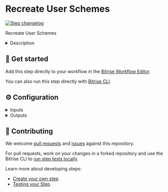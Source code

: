 # Recreate User Schemes

[![Step changelog](https://shields.io/github/v/release/bitrise-steplib/steps-recreate-user-schemes?include_prereleases&label=changelog&color=blueviolet)](https://github.com/bitrise-steplib/steps-recreate-user-schemes/releases)

Recreate User Schemes

<details>
<summary>Description</summary>

This step recreates default user schemes.

If no shared schemes exist in the project/workspace, step will recreate default user schemes, 
just like Xcode does. 
</details>

## 🧩 Get started

Add this step directly to your workflow in the [Bitrise Workflow Editor](https://devcenter.bitrise.io/steps-and-workflows/steps-and-workflows-index/).

You can also run this step directly with [Bitrise CLI](https://github.com/bitrise-io/bitrise).

## ⚙️ Configuration

<details>
<summary>Inputs</summary>

| Key | Description | Flags | Default |
| --- | --- | --- | --- |
| `project_path` | A `.xcodeproj/.xcworkspace` path.  | required |  |
</details>

<details>
<summary>Outputs</summary>
There are no outputs defined in this step
</details>

## 🙋 Contributing

We welcome [pull requests](https://github.com/bitrise-steplib/steps-recreate-user-schemes/pulls) and [issues](https://github.com/bitrise-steplib/steps-recreate-user-schemes/issues) against this repository.

For pull requests, work on your changes in a forked repository and use the Bitrise CLI to [run step tests locally](https://devcenter.bitrise.io/bitrise-cli/run-your-first-build/).

Learn more about developing steps:

- [Create your own step](https://devcenter.bitrise.io/contributors/create-your-own-step/)
- [Testing your Step](https://devcenter.bitrise.io/contributors/testing-and-versioning-your-steps/)
